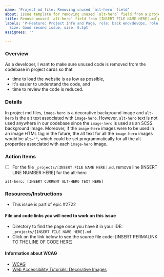 ```yaml
---
name: 'Project md file: Removing unused `alt-hero` field'
about: Issue template for removing unused `alt-hero` field from a project md file
title: Remove unused `alt-hero` field from [INSERT FILE NAME HERE].md project file
labels: 'P-Feature: Project Info and Page, role: back end/devOps, role: front end,
  Size: Good second issue, size: 0.5pt'
assignees: ''

---
```


### Overview
As a developer, I want to make sure unused code is removed from the codebase in project cards so that
- time to load the website is as low as possible,
- it's easier to understand the code, and
- time to review the code is reduced.

### Details
In project md files, `image-hero` is a decorative background image and `alt-hero` is the alt text associated with `image-hero`. However, `alt-hero` text is not used anywhere in our codebase since the `image-hero` is used as an SCSS background image. Moreover, if the `image-hero` images were to be used in an image HTML tag in the future, the alt text for all the `image-hero` images would be `alt=""`, which could be set programmatically for all the alt properties associated with each `image-hero` image.  

### Action Items
- [ ] For the file `_projects/[INSERT FILE NAME HERE].md`, remove line [INSERT LINE NUMBER HERE] for the alt-hero
```
alt-hero: [INSERT CURRENT ALT-HERO TEXT HERE]
```

### Resources/Instructions
- This issue is part of epic #2722 

#### File and code links you will need to work on this issue
- Directory to find the page once you have it in your IDE: `_projects/[INSERT FILE NAME HERE].md`
- Click on the link below to see the source file code:
[INSERT PERMALINK TO THE LINE OF CODE HERE]

<!-- To see an example of a permalink for a line of code, uncomment the line below -->
<!-- https://github.com/hackforla/website/blob/598f33399cc81f3e095fe047a726eca09a595465/_data/internal/credits/act.yml#L4 -->

#### Information about WCAG
- [WCAG](https://www.w3.org/WAI/standards-guidelines/wcag/)
- [Web Accessibility Tutorials: Decorative Images](https://www.w3.org/WAI/tutorials/images/decorative/)
